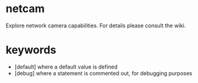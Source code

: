 # netcam
Explore network camera capabilities. For details please consult the wiki.

# keywords
- [default] where a default value is defined
- [debug] where a statement is commented out, for debugging purposes
